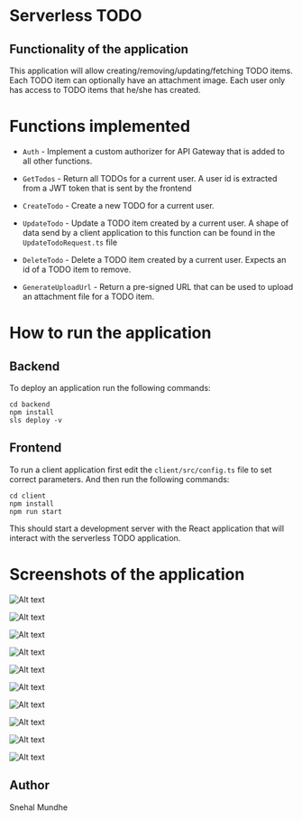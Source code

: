 # Serverless TODO

## Functionality of the application

This application will allow creating/removing/updating/fetching TODO items. Each TODO item can optionally have an attachment image. Each user only has access to TODO items that he/she has created.

# Functions implemented

* `Auth` - Implement a custom authorizer for API Gateway that is added to all other functions.

* `GetTodos` - Return all TODOs for a current user. A user id is extracted from a JWT token that is sent by the frontend

* `CreateTodo` - Create a new TODO for a current user. 

* `UpdateTodo` - Update a TODO item created by a current user. A shape of data send by a client application to this function can be found in the `UpdateTodoRequest.ts` file

* `DeleteTodo` - Delete a TODO item created by a current user. Expects an id of a TODO item to remove.

* `GenerateUploadUrl` - Return a pre-signed URL that can be used to upload an attachment file for a TODO item.


# How to run the application

## Backend

To deploy an application run the following commands:

```
cd backend
npm install
sls deploy -v
```

## Frontend

To run a client application first edit the `client/src/config.ts` file to set correct parameters. And then run the following commands:

```
cd client
npm install
npm run start
```

This should start a development server with the React application that will interact with the serverless TODO application.

# Screenshots of the application

![Alt text](https://github.com/snehalmundhe10/todo/blob/main/screenshots/serverless%20app-1.png)

![Alt text](https://github.com/snehalmundhe10/todo/blob/main/screenshots/serverless%20app-2.png)

![Alt text](https://github.com/snehalmundhe10/todo/blob/main/screenshots/authToken%201.png)

![Alt text](https://github.com/snehalmundhe10/todo/blob/main/screenshots/authtoken.png)

![Alt text](https://github.com/snehalmundhe10/todo/blob/main/screenshots/createTodos.png)

![Alt text](https://github.com/snehalmundhe10/todo/blob/main/screenshots/getTodos.png)

![Alt text](https://github.com/snehalmundhe10/todo/blob/main/screenshots/updateTodos.png)

![Alt text](https://github.com/snehalmundhe10/todo/blob/main/screenshots/item%20deleted.png)

![Alt text](https://github.com/snehalmundhe10/todo/blob/main/screenshots/getuploadurl.png)

![Alt text](https://github.com/snehalmundhe10/todo/blob/main/screenshots/file%20upload.png)

## Author
Snehal Mundhe


